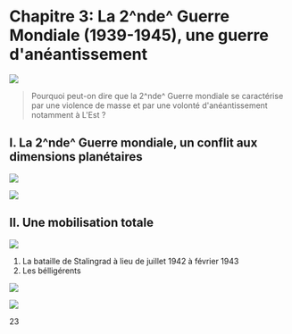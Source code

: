 # Chapitre 3: La 2^nde^ Guerre Mondiale (1939-1945), une guerre d'anéantissement

![](../../../assets/scans/2024-dect-18-2.png)

> Pourquoi peut-on dire que la 2^nde^ Guerre mondiale se caractérise par une violence de masse et par une volonté d'anéantissement notamment à L'Est ?

## I. La 2^nde^ Guerre mondiale, un conflit aux dimensions planétaires

![](../../../assets/scans/2024-dect-18-3.png)

![](../../../assets/scans/2024-dect-18-4.png)

## II. Une mobilisation totale

![](../../../assets/scans/2024-dect-20-1.png)

1. La bataille de Stalingrad à lieu de juillet 1942 à février 1943
2. Les bélligérents

![](../../../assets/scans/2024-dect-20-2.png)

![](../../../assets/scans/2024-dect-20-3.png)

23